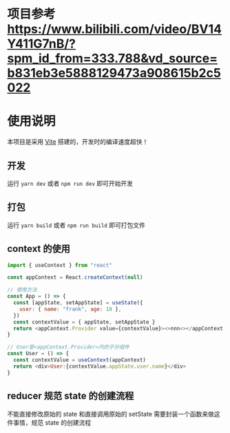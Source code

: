 # 项目参考 https://www.bilibili.com/video/BV14Y411G7nB/?spm_id_from=333.788&vd_source=b831eb3e5888129473a908615b2c5022

# 使用说明

本项目是采用 [Vite](https://github.com/vitejs/vite#vite-) 搭建的，开发时的编译速度超快！

## 开发

运行 `yarn dev` 或者 `npm run dev` 即可开始开发

## 打包

运行 `yarn build` 或者 `npm run build` 即可打包文件

## context 的使用

```js
import { useContext } from "react"

const appContext = React.createContext(null)

// 使用方法
const App = () => {
  const [appState, setAppState] = useState({
    user: { name: "frank", age: 18 },
  })
  const contextValue = { appState, setAppState }
  return <appContext.Provider value={contextValue}><>nnn<></appContext.Provider>
}

// User是<appContext.Provider>内的子孙组件
const User = () => {
  const contextValue = useContext(appContext)
  return <div>User:{contextValue.appState.user.name}</div>
}

```

## reducer 规范 state 的创建流程

不能直接修改原始的 state 和直接调用原始的 setState
需要封装一个函数来做这件事情，规范 state 的创建流程
